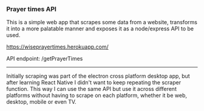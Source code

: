 ### Prayer times API

This is a simple web app that scrapes some data from a website, transforms it into a more palatable manner and exposes it as a node/express API to be used.

https://wiseprayertimes.herokuapp.com/

API endpoint: /getPrayerTimes
___

Initially scraping was part of the electron cross platform desktop app, but after learning React Native I didn't want to keep repeating the scraper function. This way I can use the same API but use it across different platforms without having to scrape on each platform, whether it be web, desktop, mobile or even TV.
